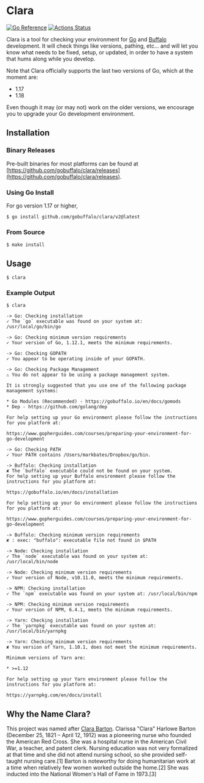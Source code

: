 # Clara


[![Go Reference](https://pkg.go.dev/badge/github.com/gobuffalo/clara.svg)](https://pkg.go.dev/github.com/gobuffalo/clara)
[![Actions Status](https://github.com/gobuffalo/clara/workflows/Tests/badge.svg)](https://github.com/gobuffalo/clara/actions)


Clara is a tool for checking your environment for [Go](https://golang.org) and [Buffalo](https://gobuffalo.io) development. It will check things like versions, pathing, etc... and will let you know what needs to be fixed, setup, or updated, in order to have a system that hums along while you develop.

Note that Clara officially supports the last two versions of Go, which at the moment are:
* 1.17
* 1.18

Even though it may (or may not) work on the older versions, we encourage you to upgrade your Go development environment.

## Installation

### Binary Releases

Pre-built binaries for most platforms can be found at [https://github.com/gobuffalo/clara/releases](https://github.com/gobuffalo/clara/releases).

### Using Go Install

For go version 1.17 or higher,

```console
$ go install github.com/gobuffalo/clara/v2@latest
```

### From Source

```console
$ make install
```

## Usage

```console
$ clara
```

### Example Output

```console
$ clara

-> Go: Checking installation
✓ The `go` executable was found on your system at: /usr/local/go/bin/go

-> Go: Checking minimum version requirements
✓ Your version of Go, 1.12.1, meets the minimum requirements.

-> Go: Checking GOPATH
✓ You appear to be operating inside of your GOPATH.

-> Go: Checking Package Management
⚠ You do not appear to be using a package management system.

It is strongly suggested that you use one of the following package management systems:

* Go Modules (Recommended) - https://gobuffalo.io/en/docs/gomods
* Dep - https://github.com/golang/dep

For help setting up your Go environment please follow the instructions for you platform at:

https://www.gopherguides.com/courses/preparing-your-environment-for-go-development

-> Go: Checking PATH
✓ Your PATH contains /Users/markbates/Dropbox/go/bin.

-> Buffalo: Checking installation
✘ The `buffalo` executable could not be found on your system.
For help setting up your Buffalo environment please follow the instructions for you platform at:

https://gobuffalo.io/en/docs/installation

For help setting up your Go environment please follow the instructions for you platform at:

https://www.gopherguides.com/courses/preparing-your-environment-for-go-development

-> Buffalo: Checking minimum version requirements
✘ : exec: "buffalo": executable file not found in $PATH

-> Node: Checking installation
✓ The `node` executable was found on your system at: /usr/local/bin/node

-> Node: Checking minimum version requirements
✓ Your version of Node, v10.11.0, meets the minimum requirements.

-> NPM: Checking installation
✓ The `npm` executable was found on your system at: /usr/local/bin/npm

-> NPM: Checking minimum version requirements
✓ Your version of NPM, 6.4.1, meets the minimum requirements.

-> Yarn: Checking installation
✓ The `yarnpkg` executable was found on your system at: /usr/local/bin/yarnpkg

-> Yarn: Checking minimum version requirements
✘ You version of Yarn, 1.10.1, does not meet the minimum requirements.

Minimum versions of Yarn are:

* >=1.12

For help setting up your Yarn environment please follow the instructions for you platform at:

https://yarnpkg.com/en/docs/install

```

## Why the Name Clara?

This project was named after [Clara Barton](https://en.wikipedia.org/wiki/Clara_Barton). Clarissa "Clara" Harlowe Barton (December 25, 1821 – April 12, 1912) was a pioneering nurse who founded the American Red Cross. She was a hospital nurse in the American Civil War, a teacher, and patent clerk. Nursing education was not very formalized at that time and she did not attend nursing school, so she provided self-taught nursing care.[1] Barton is noteworthy for doing humanitarian work at a time when relatively few women worked outside the home.[2] She was inducted into the National Women's Hall of Fame in 1973.[3]
